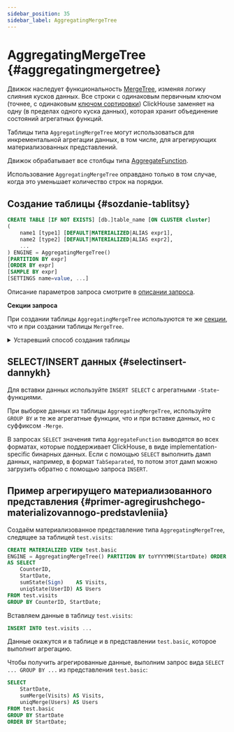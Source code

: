 ```yaml
---
sidebar_position: 35
sidebar_label: AggregatingMergeTree
---
```


# AggregatingMergeTree {#aggregatingmergetree}

Движок наследует функциональность [MergeTree](mergetree.md#table_engines-mergetree), изменяя логику слияния кусков данных. Все строки с одинаковым первичным ключом (точнее, с одинаковым [ключом сортировки](mergetree.md)) ClickHouse заменяет на одну (в пределах одного куска данных), которая хранит объединение состояний агрегатных функций.

Таблицы типа `AggregatingMergeTree` могут использоваться для инкрементальной агрегации данных, в том числе, для агрегирующих материализованных представлений.

Движок обрабатывает все столбцы типа [AggregateFunction](../../../sql-reference/data-types/aggregatefunction.md).

Использование `AggregatingMergeTree` оправдано только в том случае, когда это уменьшает количество строк на порядки.

## Создание таблицы {#sozdanie-tablitsy}

``` sql
CREATE TABLE [IF NOT EXISTS] [db.]table_name [ON CLUSTER cluster]
(
    name1 [type1] [DEFAULT|MATERIALIZED|ALIAS expr1],
    name2 [type2] [DEFAULT|MATERIALIZED|ALIAS expr2],
    ...
) ENGINE = AggregatingMergeTree()
[PARTITION BY expr]
[ORDER BY expr]
[SAMPLE BY expr]
[SETTINGS name=value, ...]
```

Описание параметров запроса смотрите в [описании запроса](../../../engines/table-engines/mergetree-family/aggregatingmergetree.md).

**Секции запроса**

При создании таблицы `AggregatingMergeTree` используются те же [секции](mergetree.md), что и при создании таблицы `MergeTree`.

<details markdown="1">

<summary>Устаревший способ создания таблицы</summary>

!!! attention "Attention"
    Не используйте этот способ в новых проектах и по возможности переведите старые проекты на способ описанный выше.

``` sql
CREATE TABLE [IF NOT EXISTS] [db.]table_name [ON CLUSTER cluster]
(
    name1 [type1] [DEFAULT|MATERIALIZED|ALIAS expr1],
    name2 [type2] [DEFAULT|MATERIALIZED|ALIAS expr2],
    ...
) ENGINE [=] AggregatingMergeTree(date-column [, sampling_expression], (primary, key), index_granularity)
```

Все параметры имеют то же значение, что в и `MergeTree`.
</details>

## SELECT/INSERT данных {#selectinsert-dannykh}

Для вставки данных используйте `INSERT SELECT` с агрегатными `-State`-функциями.

При выборке данных из таблицы `AggregatingMergeTree`, используйте `GROUP BY` и те же агрегатные функции, что и при вставке данных, но с суффиксом `-Merge`.

В запросах `SELECT` значения типа `AggregateFunction` выводятся во всех форматах, которые поддерживает ClickHouse, в виде implementation-specific бинарных данных. Если с помощью `SELECT` выполнить дамп данных, например, в формат `TabSeparated`, то потом этот дамп можно загрузить обратно с помощью запроса `INSERT`.

## Пример агрегирущего материализованного представления {#primer-agregirushchego-materializovannogo-predstavleniia}

Создаём материализованное представление типа `AggregatingMergeTree`, следящее за таблицей `test.visits`:

``` sql
CREATE MATERIALIZED VIEW test.basic
ENGINE = AggregatingMergeTree() PARTITION BY toYYYYMM(StartDate) ORDER BY (CounterID, StartDate)
AS SELECT
    CounterID,
    StartDate,
    sumState(Sign)    AS Visits,
    uniqState(UserID) AS Users
FROM test.visits
GROUP BY CounterID, StartDate;
```

Вставляем данные в таблицу `test.visits`:

``` sql
INSERT INTO test.visits ...
```

Данные окажутся и в таблице и в представлении `test.basic`, которое выполнит агрегацию.

Чтобы получить агрегированные данные, выполним запрос вида `SELECT ... GROUP BY ...` из представления `test.basic`:

``` sql
SELECT
    StartDate,
    sumMerge(Visits) AS Visits,
    uniqMerge(Users) AS Users
FROM test.basic
GROUP BY StartDate
ORDER BY StartDate;
```

